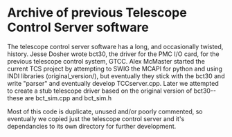 # Archive of previous Telescope Control Server software

The telescope control server software has a long, and occasionally twisted, history. Jesse Dosher wrote bct30, the driver for the PMC I/O card, for the previous telescope control system, GTCC. Alex McMaster started the current TCS project by attempting to SWIG the MCAPI for python and using INDI libraries (original_version/), but eventually they stick with the bct30 and write "parser" and eventually develop TCCserver.cpp. Later we attempted to create a stub telescope driver based on the original version of bct30--these are bct_sim.cpp and bct_sim.h

Most of this code is duplicate, unused and/or poorly commented, so eventually we copied just the telescope control server and it's dependancies to its own directory for further development.
